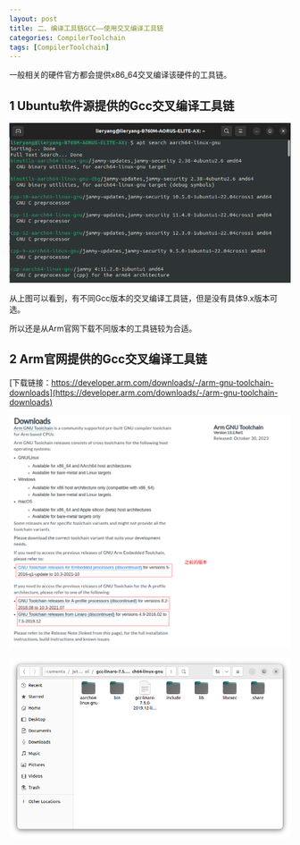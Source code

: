 ```yaml
---
layout: post
title: 二、编译工具链GCC——使用交叉编译工具链
categories: CompilerToolchain
tags: [CompilerToolchain]
---
```


一般相关的硬件官方都会提供x86_64交叉编译该硬件的工具链。

## 1 Ubuntu软件源提供的Gcc交叉编译工具链

![alt text](/assets/CompilerToolchain/02_GCC/image.png)

从上图可以看到，有不同Gcc版本的交叉编译工具链，但是没有具体9.x版本可选。

所以还是从Arm官网下载不同版本的工具链较为合适。

## 2 Arm官网提供的Gcc交叉编译工具链

[下载链接：https://developer.arm.com/downloads/-/arm-gnu-toolchain-downloads](https://developer.arm.com/downloads/-/arm-gnu-toolchain-downloads)

![alt text](/assets/CompilerToolchain/02_GCC/image-1.png)

![alt text](/assets/CompilerToolchain/02_GCC/image-2.png)